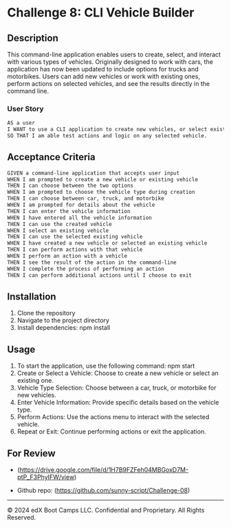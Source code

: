 # Challenge 8: CLI Vehicle Builder

## Description

This command-line application enables users to create, select, and interact with various types of vehicles. Originally designed to work with cars, the application has now been updated to include options for trucks and motorbikes. Users can add new vehicles or work with existing ones, perform actions on selected vehicles, and see the results directly in the command line.

### User Story

```md
AS a user
I WANT to use a CLI application to create new vehicles, or select existing vehicles and perform actions related to selected vehicles. 
SO THAT I am able test actions and logic on any selected vehicle. 
```

## Acceptance Criteria

```md
GIVEN a command-line application that accepts user input
WHEN I am prompted to create a new vehicle or existing vehicle
THEN I can choose between the two options
WHEN I am prompted to choose the vehicle type during creation
THEN I can choose between car, truck, and motorbike
WHEN I am prompted for details about the vehicle
THEN I can enter the vehicle information
WHEN I have entered all the vehicle information
THEN I can use the created vehicle
WHEN I select an existing vehicle
THEN I can use the selected existing vehicle
WHEN I have created a new vehicle or selected an existing vehicle
THEN I can perform actions with that vehicle
WHEN I perform an action with a vehicle
THEN I see the result of the action in the command-line
WHEN I complete the process of performing an action
THEN I can perform additional actions until I choose to exit
```

## Installation

1. Clone the repository
2. Navigate to the project directory
3. Install dependencies: npm install

## Usage

1. To start the application, use the following command: npm start
2. Create or Select a Vehicle: Choose to create a new vehicle or select an existing one.
3. Vehicle Type Selection: Choose between a car, truck, or motorbike for new vehicles.
4. Enter Vehicle Information: Provide specific details based on the vehicle type.
5. Perform Actions: Use the actions menu to interact with the selected vehicle.
6. Repeat or Exit: Continue performing actions or exit the application.

## For Review

* (https://drive.google.com/file/d/1H7B9FZFeh04MBGoxD7M-ptP_F3PhyIFW/view)

* Github repo: (https://github.com/sunny-script/Challenge-08)

---
&copy; 2024 edX Boot Camps LLC. Confidential and Proprietary. All Rights Reserved.
